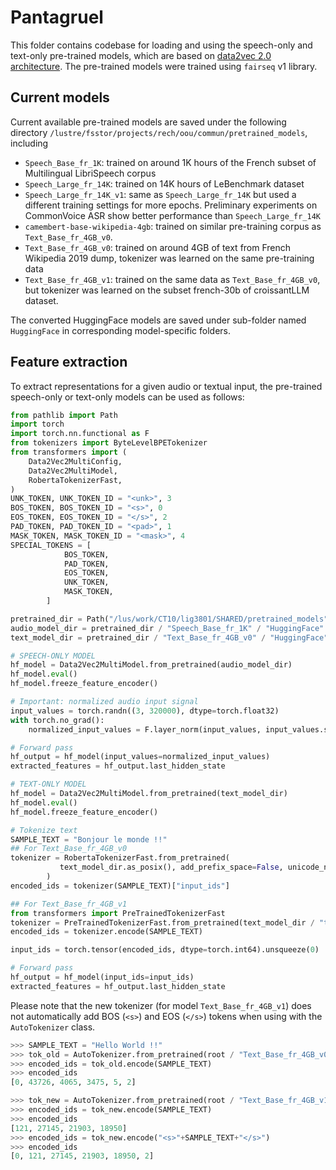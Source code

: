 # Pantagruel

This folder contains codebase for loading and using the speech-only and text-only pre-trained models, which are based on [data2vec 2.0 architecture](https://arxiv.org/abs/2212.07525). The pre-trained models were trained using `fairseq` v1 library.

## Current models
Current available pre-trained models are saved under the following directory `/lustre/fsstor/projects/rech/oou/commun/pretrained_models`, including
- `Speech_Base_fr_1K`: trained on around 1K hours of the French subset of Multilingual LibriSpeech corpus 
- `Speech_Large_fr_14K`: trained on 14K hours of LeBenchmark dataset
- `Speech_Large_fr_14K_v1`: same as `Speech_Large_fr_14K` but used a different training settings for more epochs. Preliminary experiments on CommonVoice ASR show better performance than `Speech_Large_fr_14K`
- `camembert-base-wikipedia-4gb`: trained on similar pre-training corpus as `Text_Base_fr_4GB_v0`.
- `Text_Base_fr_4GB_v0`: trained on around 4GB of text from French Wikipedia 2019 dump, tokenizer was learned on the same pre-training data
- `Text_Base_fr_4GB_v1`: trained on the same data as `Text_Base_fr_4GB_v0`, but tokenizer was learned on the subset french-30b of croissantLLM dataset. 

The converted HuggingFace models are saved under sub-folder named `HuggingFace` in corresponding model-specific folders.


## Feature extraction
To extract representations for a given audio or textual input, the pre-trained speech-only or text-only models can be used as follows:
```python
from pathlib import Path
import torch
import torch.nn.functional as F
from tokenizers import ByteLevelBPETokenizer
from transformers import (
    Data2Vec2MultiConfig,
    Data2Vec2MultiModel,
    RobertaTokenizerFast,
)
UNK_TOKEN, UNK_TOKEN_ID = "<unk>", 3
BOS_TOKEN, BOS_TOKEN_ID = "<s>", 0
EOS_TOKEN, EOS_TOKEN_ID = "</s>", 2
PAD_TOKEN, PAD_TOKEN_ID = "<pad>", 1
MASK_TOKEN, MASK_TOKEN_ID = "<mask>", 4
SPECIAL_TOKENS = [
            BOS_TOKEN,
            PAD_TOKEN,
            EOS_TOKEN,
            UNK_TOKEN,
            MASK_TOKEN,
        ]

pretrained_dir = Path("/lus/work/CT10/lig3801/SHARED/pretrained_models")
audio_model_dir = pretrained_dir / "Speech_Base_fr_1K" / "HuggingFace"
text_model_dir = pretrained_dir / "Text_Base_fr_4GB_v0" / "HuggingFace"

# SPEECH-ONLY MODEL
hf_model = Data2Vec2MultiModel.from_pretrained(audio_model_dir)
hf_model.eval()
hf_model.freeze_feature_encoder()

# Important: normalized audio input signal
input_values = torch.randn((3, 320000), dtype=torch.float32)
with torch.no_grad():
    normalized_input_values = F.layer_norm(input_values, input_values.size()[1:])

# Forward pass
hf_output = hf_model(input_values=normalized_input_values)
extracted_features = hf_output.last_hidden_state

# TEXT-ONLY MODEL
hf_model = Data2Vec2MultiModel.from_pretrained(text_model_dir)
hf_model.eval()
hf_model.freeze_feature_encoder()

# Tokenize text
SAMPLE_TEXT = "Bonjour le monde !!"
## For Text_Base_fr_4GB_v0
tokenizer = RobertaTokenizerFast.from_pretrained(
           text_model_dir.as_posix(), add_prefix_space=False, unicode_normalizer="nfc"
        )
encoded_ids = tokenizer(SAMPLE_TEXT)["input_ids"]

## For Text_Base_fr_4GB_v1
from transformers import PreTrainedTokenizerFast
tokenizer = PreTrainedTokenizerFast.from_pretrained(text_model_dir / "tokenizer_fast")
encoded_ids = tokenizer.encode(SAMPLE_TEXT)

input_ids = torch.tensor(encoded_ids, dtype=torch.int64).unsqueeze(0)

# Forward pass
hf_output = hf_model(input_ids=input_ids)
extracted_features = hf_output.last_hidden_state
```

Please note that the new tokenizer (for model `Text_Base_fr_4GB_v1`) does not automatically add BOS (`<s>`) and EOS (`</s>`) tokens when using with the `AutoTokenizer` class.
```python
>>> SAMPLE_TEXT = "Hello World !!" 
>>> tok_old = AutoTokenizer.from_pretrained(root / "Text_Base_fr_4GB_v0" / "HuggingFace")
>>> encoded_ids = tok_old.encode(SAMPLE_TEXT)
>>> encoded_ids
[0, 43726, 4065, 3475, 5, 2]

>>> tok_new = AutoTokenizer.from_pretrained(root / "Text_Base_fr_4GB_v1" / "HuggingFace")
>>> encoded_ids = tok_new.encode(SAMPLE_TEXT)
>>> encoded_ids
[121, 27145, 21903, 18950]
>>> encoded_ids = tok_new.encode("<s>"+SAMPLE_TEXT+"</s>")
>>> encoded_ids
[0, 121, 27145, 21903, 18950, 2]
```